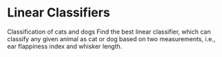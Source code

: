 #  Linear Classifiers

Classification of cats and dogs
Find the best linear classifier, which can classify any given animal as cat or dog based on two measurements, i.e., ear flappiness index and whisker length.

